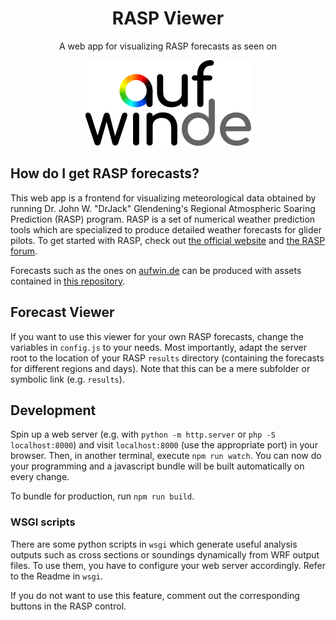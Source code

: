 <h1 align="center">RASP Viewer</h1>
<p align="center">A web app for visualizing RASP forecasts as seen on</p>
<p align="center"><a href="https://aufwin.de/"><img src="img/logo.svg" alt="aufwin.de logo"></a></p>

## How do I get RASP forecasts?

This web app is a frontend for visualizing meteorological data obtained by running Dr. John W. "DrJack" Glendening's Regional Atmospheric Soaring Prediction (RASP) program.
RASP is a set of numerical weather prediction tools which are specialized to produce detailed weather forecasts for glider pilots.
To get started with RASP, check out [the official website](http://www.drjack.info/RASP/index.html) and [the RASP forum](http://www.drjack.info/cgi-bin/rasp-forum.cgi).

Forecasts such as the ones on [aufwin.de](aufwin.de) can be produced with assets contained in [this repository](https://github.com/sfalmo/rasp-from-scratch).

## Forecast Viewer

If you want to use this viewer for your own RASP forecasts, change the variables in `config.js` to your needs.
Most importantly, adapt the server root to the location of your RASP `results` directory (containing the forecasts for different regions and days).
Note that this can be a mere subfolder or symbolic link (e.g. `results`).

## Development

Spin up a web server (e.g. with `python -m http.server` or `php -S localhost:8000`) and visit `localhost:8000` (use the appropriate port) in your browser.
Then, in another terminal, execute `npm run watch`.
You can now do your programming and a javascript bundle will be built automatically on every change.

To bundle for production, run `npm run build`.

### WSGI scripts

There are some python scripts in `wsgi` which generate useful analysis outputs such as cross sections or soundings dynamically from WRF output files.
To use them, you have to configure your web server accordingly.
Refer to the Readme in `wsgi`.

If you do not want to use this feature, comment out the corresponding buttons in the RASP control.
